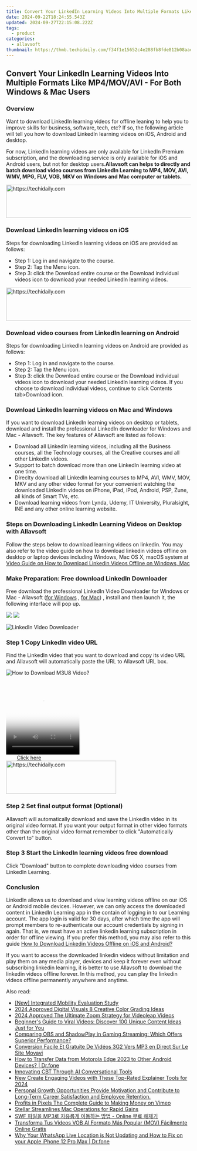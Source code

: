 ```yaml
---
title: Convert Your LinkedIn Learning Videos Into Multiple Formats Like MP4/MOV/AVI - For Both Windows & Mac Users
date: 2024-09-22T18:24:55.543Z
updated: 2024-09-27T22:15:08.222Z
tags:
  - product
categories:
  - allavsoft
thumbnail: https://thmb.techidaily.com/f34f1e15652c4e288fb8fde812b08aadacd96fb0989998d476930eca7a23cc9b.jpg
---
```


## Convert Your LinkedIn Learning Videos Into Multiple Formats Like MP4/MOV/AVI - For Both Windows & Mac Users

### Overview

Want to download LinkedIn learning videos for offline leaning to help you to improve skills for business, software, tech, etc? If so, the following article will tell you how to download LinkedIn learning videos on iOS, Android and desktop.

For now, LinkedIn learning videos are only available for LinkedIn Premium subscription, and the downloading service is only available for iOS and Android users, but not for desktop users.**Allavsoft can helps to directly and batch download video courses from LinkedIn Learning to MP4, MOV, AVI, WMV, MPG, FLV, VOB, MKV on Windows and Mac computer or tablets.**

<!-- affiliate ads begin -->
<a href="https://appsumo.8odi.net/c/5597632/2129741/7443" target="_top" id="2129741">
  <img src="//a.impactradius-go.com/display-ad/7443-2129741" border="0" alt="https://techidaily.com" width="728" height="90"/>
</a>
<img height="0" width="0" src="https://appsumo.8odi.net/i/5597632/2129741/7443" style="position:absolute;visibility:hidden;" border="0" />
<!-- affiliate ads end -->

### Download LinkedIn learning videos on iOS

Steps for downloading LinkedIn learning videos on iOS are provided as follows:

* Step 1: Log in and navigate to the course.
* Step 2: Tap the Menu icon.
* Step 3: click the Download entire course or the Download individual videos icon to download your needed LinkedIn learning videos.

<!-- affiliate ads begin -->
<a href="https://appsumo.8odi.net/c/5597632/2118312/7443" target="_top" id="2118312">
  <img src="//a.impactradius-go.com/display-ad/7443-2118312" border="0" alt="https://techidaily.com" width="728" height="90"/>
</a>
<img height="0" width="0" src="https://appsumo.8odi.net/i/5597632/2118312/7443" style="position:absolute;visibility:hidden;" border="0" />
<!-- affiliate ads end -->

### Download video courses from LinkedIn learning on Android

Steps for downloading LinkedIn learning videos on Android are provided as follows:

* Step 1: Log in and navigate to the course.
* Step 2: Tap the Menu icon.
* Step 3: click the Download entire course or the Download individual videos icon to download your needed LinkedIn learning videos. If you choose to download individual videos, continue to click Contents tab>Download icon.

### Download LinkedIn learning videos on Mac and Windows

If you want to download LinkedIn learning videos on desktop or tablets, download and install the professional LinkedIn downloader for Windows and Mac - Allavsoft. The key features of Allavsoft are listed as follows:

* Download all LinkedIn learning videos, including all the Business courses, all the Technology courses, all the Creative courses and all other LinkedIn videos.
* Support to batch download more than one LinkedIn learning video at one time.
* Direclty download all LinkedIn learning courses to MP4, AVI, WMV, MOV, MKV and any other video format for your convenient watching the downloaded LinkedIn videos on iPhone, iPad, iPod, Android, PSP, Zune, all kinds of Smart TVs, etc.
* Download learning videos from Lynda, Udemy, IT University, Pluralsight, INE and any other online learning website.

### Steps on Downloading LinkedIn Learning Videos on Desktop with Allavsoft

Follow the steps below to download learning videos on linkedin. You may also refer to the video guide on how to download linkedin videos offline on desktop or laptop devices including Windows, Mac OS X, macOS system at [Video Guide on How to Download Linkedin Videos Offline on Windows, Mac](https://www.youtube.com/watch?v=Ij5U-8CmON0&feature=youtu.be)

### Make Preparation: Free download LinkedIn Downloader

Free download the professional LinkedIn Video Downloader for Windows or Mac - Allavsoft ([for Windows](https://tools.techidaily.com/allavsoft/products/) , [for Mac](https://tools.techidaily.com/allavsoft/products/)) , install and then launch it, the following interface will pop up.

[![](https://www.allavsoft.com/how-to/../images/how-to/free-download-win.jpg)](https://tools.techidaily.com/allavsoft/products/) [![](https://www.allavsoft.com/how-to/../images/how-to/free-download-mac.jpg)](https://tools.techidaily.com/allavsoft/products/)

![LinkedIn Video Downloader](https://www.allavsoft.com/how-to/../images/allavsoft/screen-shot-600.jpg)

### Step 1 Copy LinkedIn video URL

Find the LinkedIn video that you want to download and copy its video URL and Allavsoft will automatically paste the URL to Allavsoft URL box.

![How to Download M3U8 Video?](https://www.allavsoft.com/how-to/../images/how-to/download-rtmp-video/download-rtmp-video.jpg)

<!-- affiliate ads begin -->
<span id="1374820">
					<video width="200" height="200" style="cursor:pointer"
           poster="//a.impactradius-go.com/display-clicktoplayimage/1374820.png"
           onclick="if(!this.playClicked){this.play();this.setAttribute('controls',true);this.playClicked=true;}">
	   <source src="//a.impactradius-go.com/display-ad/15852-1374820">
	   <img src="//a.impactradius-go.com/display-clicktoplayimage/1374820.png" style="border: none; height: 100%; width: 100%; object-fit: contain">
	</video>
	<div style="width:125px;text-align:center"><a href="javascript:window.open(decodeURIComponent('https%3A%2F%2Fthefitville.pxf.io%2Fc%2F5597632%2F1374820%2F15852'), '_blank');void(0);">Click here</a></div>
</span>
<img height="0" width="0" src="https://imp.pxf.io/i/5597632/1374820/15852" style="position:absolute;visibility:hidden;" border="0" />
<!-- affiliate ads end -->

<!-- affiliate ads begin -->
<a href="https://aligracehair.sjv.io/c/5597632/1918679/19272" target="_top" id="1918679">
  <img src="//a.impactradius-go.com/display-ad/19272-1918679" border="0" alt="https://techidaily.com" width="300" height="90"/>
</a>
<img height="0" width="0" src="https://aligracehair.sjv.io/i/5597632/1918679/19272" style="position:absolute;visibility:hidden;" border="0" />
<!-- affiliate ads end -->

### Step 2 Set final output format (Optional)

Allavsoft will automatically download and save the LinkedIn video in its original video format. If you want your output format in other video formats other than the original video format remember to click "Automatically Convert to" button.

### Step 3 Start the LinkedIn learning videos free download

Click "Download" button to complete downloading video courses from LinkedIn Learning.

### Conclusion

LinkedIn allows us to download and view learning videos offline on our iOS or Android mobile devices. However, we can only access the downloaded content in LinkedIn Learning app in the contain of logging in to our Learning account. The app login is valid for 30 days, after which time the app will prompt members to re-authenticate our account credentials by signing in again. That is, we must have an active linkedin learning subscription in order for offline viewing. If you prefer this method, you may also refer to this guide [How to Download Linkedin Videos Offline on iOS and Android?](https://www.linkedin.com/help/linkedin/answer/71907/downloading-and-viewing-learning-videos-offline)

If you want to access the downloaded linkedin videos without limitation and play them on any media player, devices and keep it forever even without subscribing linkedin learning, it is better to use Allavsoft to download the linkedin videos offline forever. In this method, you can play the linkedin videos offline permanently anywhere and anytime.

<ins class="adsbygoogle"
     style="display:block"
     data-ad-format="autorelaxed"
     data-ad-client="ca-pub-7571918770474297"
     data-ad-slot="1223367746"></ins>

<ins class="adsbygoogle"
     style="display:block"
     data-ad-client="ca-pub-7571918770474297"
     data-ad-slot="8358498916"
     data-ad-format="auto"
     data-full-width-responsive="true"></ins>

<span class="atpl-alsoreadstyle">Also read:</span>
<div><ul>
<li><a href="https://vp-tips.techidaily.com/new-integrated-mobility-evaluation-study/"><u>[New] Integrated Mobility Evaluation Study</u></a></li>
<li><a href="https://article-posts.techidaily.com/2024-approved-digital-visuals-8-creative-color-grading-ideas/"><u>2024 Approved Digital Visuals 8 Creative Color Grading Ideas</u></a></li>
<li><a href="https://fox-friendly.techidaily.com/2024-approved-the-ultimate-zoom-strategy-for-videoleap-videos/"><u>2024 Approved The Ultimate Zoom Strategy for Videoleap Videos</u></a></li>
<li><a href="https://discover-bytes.techidaily.com/beginners-guide-to-viral-videos-discover-100-unique-content-ideas-just-for-you/"><u>Beginner's Guide to Viral Videos: Discover 100 Unique Content Ideas Just for You</u></a></li>
<li><a href="https://discover-bytes.techidaily.com/comparing-obs-and-shadowplay-in-gaming-streaming-which-offers-superior-performance/"><u>Comparing OBS and ShadowPlay in Gaming Streaming: Which Offers Superior Performance?</u></a></li>
<li><a href="https://discover-bytes.techidaily.com/conversion-facile-et-gratuite-de-videos-3g2-vers-mp3-en-direct-sur-le-site-movavi/"><u>Conversion Facile Et Gratuite De Vidéos 3G2 Vers MP3 en Direct Sur Le Site Movavi</u></a></li>
<li><a href="https://android-transfer.techidaily.com/how-to-transfer-data-from-motorola-edge-2023-to-other-android-devices-drfone-by-drfone-transfer-from-android-transfer-from-android/"><u>How to Transfer Data from Motorola Edge 2023 to Other Android Devices? | Dr.fone</u></a></li>
<li><a href="https://tech-savvy.techidaily.com/innovating-cbt-through-ai-conversational-tools/"><u>Innovating CBT Through AI Conversational Tools</u></a></li>
<li><a href="https://ai-video-apps.techidaily.com/new-create-engaging-videos-with-these-top-rated-explainer-tools-for-2024/"><u>New Create Engaging Videos with These Top-Rated Explainer Tools for 2024</u></a></li>
<li><a href="https://discover-bytes.techidaily.com/personal-growth-opportunities-provide-motivation-and-contribute-to-long-term-career-satisfaction-and-employee-retention/"><u>Personal Growth Opportunities Provide Motivation and Contribute to Long-Term Career Satisfaction and Employee Retention.</u></a></li>
<li><a href="https://vimeo-videos.techidaily.com/profits-in-pixels-the-complete-guide-to-making-money-on-vimeo/"><u>Profits in Pixels The Complete Guide to Making Money on Vimeo</u></a></li>
<li><a href="https://data-wizards.techidaily.com/stellar-streamlines-mac-operations-for-rapid-gains/"><u>Stellar Streamlines Mac Operations for Rapid Gains</u></a></li>
<li><a href="https://discover-bytes.techidaily.com/swf-mp3-online/"><u>SWF 파일을 MP3로 자유롭게 이동하는 방법 - Online 무료 해제기</u></a></li>
<li><a href="https://discover-bytes.techidaily.com/transforma-tus-videos-vob-al-formato-mas-popular-mov-facilmente-online-gratis/"><u>Transforma Tus Vídeos VOB Al Formato Más Popular (MOV) Fácilmente Online Gratis</u></a></li>
<li><a href="https://location-social.techidaily.com/why-your-whatsapp-live-location-is-not-updating-and-how-to-fix-on-your-apple-iphone-12-pro-max-drfone-by-drfone-virtual-ios/"><u>Why Your WhatsApp Live Location is Not Updating and How to Fix on your Apple iPhone 12 Pro Max | Dr.fone</u></a></li>
</ul></div>

